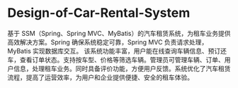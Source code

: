 # Design-of-Car-Rental-System
基于 SSM（Spring、Spring MVC、MyBatis）的汽车租赁系统，为租车业务提供高效解决方案。Spring 确保系统稳定可靠，Spring MVC 负责请求处理，MyBatis 实现数据库交互。  该系统功能丰富，用户能在线查询车辆信息、预订还车，查看订单状态。支持按车型、价格等筛选车辆。管理员可管理车辆、订单、用户信息，处理租车业务。同时具备评价功能，方便用户反馈。系统优化了汽车租赁流程，提高了运营效率，为用户和企业提供便捷、安全的租车体验。 
